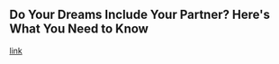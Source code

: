 ## Do Your Dreams Include Your Partner? Here's What You Need to Know

[link](https://www.psychologytoday.com/intl/blog/meet-catch-and-keep/202102/do-your-dreams-include-your-partner-heres-what-you-need-know)
